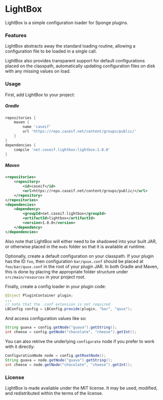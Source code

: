 # LightBox

LightBox is a simple configuration loader for Sponge plugins.

### Features

LightBox abstracts away the standard loading routine, allowing a
configuration file to be loaded in a single call.

LightBox also provides transparent support for default configurations placed
on the classpath, automatically updating configuration files on disk with any
missing values on load.

### Usage

First, add LightBox to your project:

##### Gradle

```groovy
repositories {
    maven {
        name 'caseif'
        url 'https://repo.caseif.net/content/groups/public/'
    }
}
dependencies {
    compile 'net.caseif.lightbox:lightbox:1.0.0'
}
```

##### Maven

```xml
<repositories>
    <repository>
        <id>caseif</id>
        <url>https://repo.caseif.net/content/groups/public/</url>
    </repository>
</repositories>
<dependencies>
    <dependency>
        <groupId>net.caseif.lightbox</groupId>
        <artifactId>lightbox</artifactId>
        <version>1.0.0</version>
    </dependency>
</dependencies>
```

Also note that LightBox will either need to be shadowed into your built JAR, or
otherwise placed in the `mods` folder so that it is available at runtime.

Optionally, create a default configuration on your classpath. If your plugin has
the ID `foo`, then configuration `bar/quux.conf` should be placed at
`foo/bar/quux.conf`
in the root of your plugin JAR. In both Gradle and Maven, this is done by
placing the appropriate folder structure under `src/main/resources` in your
project root.

Finally, create a config loader in your plugin code:

```java
@Inject PluginContainer plugin;
...
// note that the .conf extension is not required
LBConfig config = LBConfig.provide(plugin, "bar", "quux");
```

And access configuration values like so:

```java
String guava = config.getNode("guava").getString();
int cheese = config.getNode("chocolate", "cheese").getInt();
```

You can also retrive the underlying `configurate` node if you prefer to work
with it directly:

```java
ConfigurationNode node = config.getRootNode();
String guava = node.getNode("guava").getString();
int cheese = node.getNode("chocolate", "cheese").getInt();
```

### License

LightBox is made available under the MIT license. It may be used, modified, and
redistributed within the terms of the license.
